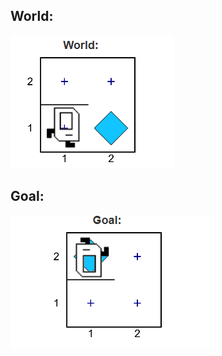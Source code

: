 ## World:

<img src="/Images/Example_5_world.PNG" />

## Goal:
<img src="/Images/Example_5_goal.PNG" />


